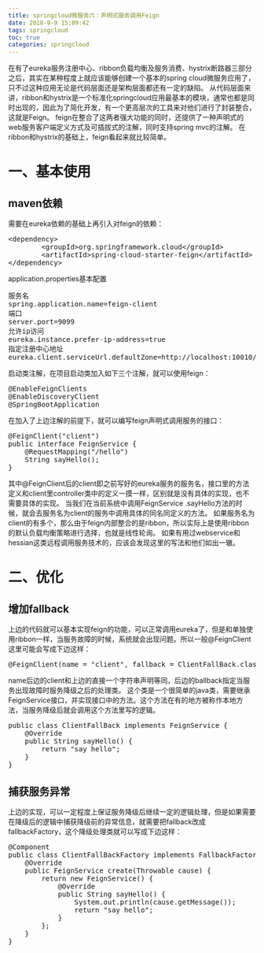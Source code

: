 ```yaml
---
title: springcloud微服务六：声明式服务调用Feign
date: 2018-9-9 15:09:42
tags: springcloud
toc: true
categories: springcloud
---
```

在有了eureka服务注册中心、ribbon负载均衡及服务消费、hystrix断路器三部分之后，其实在某种程度上就应该能够创建一个基本的spring cloud微服务应用了，只不过这种应用无论是代码层面还是架构层面都还有一定的缺陷。
从代码层面来讲，ribbon和hystrix是一个标准化springcloud应用最基本的模块，通常也都是同时出现的，因此为了简化开发，有一个更高层次的工具来对他们进行了封装整合，这就是Feign。
feign在整合了这两者强大功能的同时，还提供了一种声明式的web服务客户端定义方式及可插拔式的注解，同时支持spring mvc的注解。
在ribbon和hystrix的基础上，feign看起来就比较简单。
<!--more-->

# 一、基本使用
## maven依赖
需要在eureka依赖的基础上再引入对feign的依赖：
<pre>
&lt;dependency>
		&lt;groupId>org.springframework.cloud&lt;/groupId>
		&lt;artifactId>spring-cloud-starter-feign&lt;/artifactId>
&lt;/dependency>
</pre>

application.properties基本配置
<pre>
服务名
spring.application.name=feign-client
端口
server.port=9099
允许ip访问
eureka.instance.prefer-ip-address=true
指定注册中心地址
eureka.client.serviceUrl.defaultZone=http://localhost:10010/eureka/
</pre>

启动类注解，在项目启动类加入如下三个注解，就可以使用feign：
<pre>
@EnableFeignClients
@EnableDiscoveryClient
@SpringBootApplication
</pre>

在加入了上边注解的前提下，就可以编写feign声明式调用服务的接口：
<pre>
@FeignClient("client")
public interface FeignService {
    @RequestMapping("/hello")
    String sayHello();
}
</pre>

其中@FeignClient后的client即之前写好的eureka服务的服务名，接口里的方法定义和client里controller类中的定义一摸一样，区别就是没有具体的实现，也不需要具体的实现。
当我们在当前系统中调用FeignService .sayHello方法的时候，就会去服务名为client的服务中调用具体的同名同定义的方法。
如果服务名为client的有多个，那么由于feign内部整合的是ribbon，所以实际上是使用ribbon的默认负载均衡策略进行选择，也就是线性轮询。
如果有用过webservice和hessian这类远程调用服务技术的，应该会发现这里的写法和他们如出一辙。

# 二、优化
## 增加fallback
上边的代码就可以基本实现feign的功能，可以正常调用eureka了，但是和单独使用ribbon一样，当服务故障的时候，系统就会出现问题。所以一般@FeignClient这里可能会写成下边这样：
<pre>
@FeignClient(name = "client", fallback = ClientFallBack.class)
</pre>

name后边的client和上边的直接一个字符串声明等同，后边的ballback指定当服务出现故障时服务降级之后的处理类。
这个类是一个很简单的java类，需要继承FeignService接口，并实现接口中的方法。这个方法在有的地方被称作本地方法，当服务降级后就会调用这个方法里写的逻辑。
<pre>
public class ClientFallBack implements FeignService {
    @Override
    public String sayHello() {
        return "say hello";
    }
}
</pre>

## 捕获服务异常
上边的实现，可以一定程度上保证服务降级后继续一定的逻辑处理，但是如果需要在降级后的逻辑中捕获降级前的异常信息，就需要把fallback改成fallbackFactory，这个降级处理类就可以写成下边这样：
<pre>
@Component
public class ClientFallBackFactory implements FallbackFactory<FeignService> {
    @Override
    public FeignService create(Throwable cause) {
        return new FeignService() {
            @Override
            public String sayHello() {
                System.out.println(cause.getMessage());
                return "say hello";
            }
        };
    }
}
</pre>